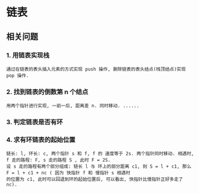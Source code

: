# 链表
## 相关问题  
### 1. 用链表实现栈
    通过在链表的表头插入元素的方式实现 push 操作, 删除链表的表头结点(栈顶结点)实现 pop 操作.
### 2. 找到链表的倒数第 n 个结点
    用两个指针进行实现, 一前一后, 距离差 n. 同时移动. ......
### 3. 判定链表是否有环
### 4. 求有环链表的起始位置
    链长: l, 环长: c, 两个指针 s 和 f, f 的 速度等于 2s. 两个指针同时移动. 相遇时, f 走的路程: F, s 走的路程 S , 此时 F = 2S.
    设 s 走的路程有两个部分组成: 链长 l 与 环上的部分距离 c1, 则 S = l + c1, 那么 F = l + c1 + nc ( 因为 快指针 f 和 慢指针 s 相遇时 
    的位置为 c1, 此时可以回退到环的起始位置后, 可以看出, 快指针比慢指针正好多走了 nc).    
